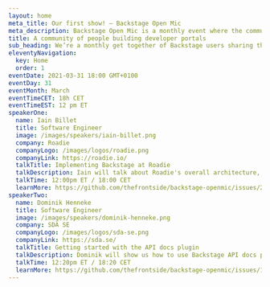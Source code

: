 ```yaml
---
layout: home
meta_title: Our first show! — Backstage Open Mic
meta_description: Backstage Open Mic is a monthly event where the community gathers to share experiences.
title: A community of people building developer portals
sub_heading: We’re a monthly get together of Backstage users sharing their experiences and helping each other
eleventyNavigation:
  key: Home
  order: 1
eventDate: 2021-03-31 18:00 GMT+0100
eventDay: 31
eventMonth: March
eventTimeCET: 18h CET
eventTimeEST: 12 pm ET
speakerOne:
  name: Iain Billet
  title: Software Engineer
  image: /images/speakers/iain-billet.png
  company: Roadie
  companyLogo: /images/logos/roadie.png
  companyLink: https://roadie.io/
  talkTitle: Implementing Backstage at Roadie
  talkDescription: Iain will talk about Roadie's overall architecture, how they manage changes, and how those changes make it to production. He'll cover AWS, Terraform, Flux and Helm. There's even a demo at the end!
  talkTime: 12:00pm ET / 18:00 CET 
  learnMore: https://github.com/thefrontside/backstage-openmic/issues/2
speakerTwo:
  name: Dominik Henneke 
  title: Software Engineer
  image: /images/speakers/dominik-henneke.png
  company: SDA SE
  companyLogo: /images/logos/sda-se.png
  companyLink: https://sda.se/
  talkTitle: Getting started with the API docs plugin
  talkDescription: Dominik will show us how to use Backstage API docs plugin to discover our APIs and get rendered documentation from OpenAPI, AsyncAPI, and GraphQL schemas.
  talkTime: 12:20pm ET / 18:20 CET 
  learnMore: https://github.com/thefrontside/backstage-openmic/issues/1
---
```

